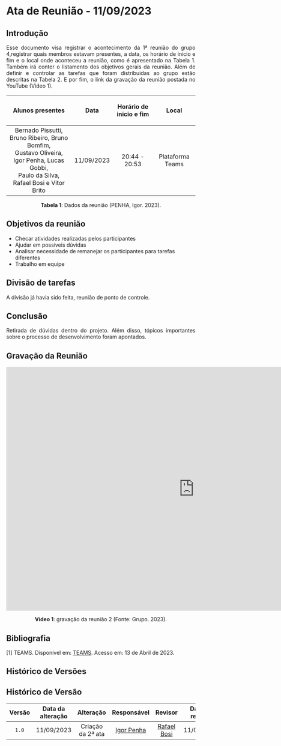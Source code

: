 <div class="body">

# Ata de Reunião - 11/09/2023

## Introdução

<p align="justify">
Esse documento visa registrar o acontecimento da 1ª reunião do grupo 4,registrar quais membros estavam presentes, a data, os horário de inicio e fim e o local onde aconteceu a reunião, como é apresentado na Tabela 1. Também irá conter o listamento dos objetivos gerais da reunião. Além de definir e controlar as tarefas que foram distribuidas ao grupo estão descritas na Tabela 2. E por fim, o link da gravação da reunião postada no YouTube (Vídeo 1).
</p>

| <p align="center">Alunos presentes</p> | <p align="center">Data</p> | <p align="center">Horário de inicio e fim</p> | <p align="center">Local</p> |
| :--------: | :--------: | :--------: | :--------: |
| Bernado Pissutti, Bruno Ribeiro, Bruno Bomfim, </br> Gustavo Oliveira, Igor Penha, Lucas Gobbi, </br>Paulo da Silva, Rafael Bosi e Vitor Brito| 11/09/2023 | 20:44 - 20:53 | Plataforma Teams |

<div style="text-align: center">
<p> <b>Tabela 1</b>: Dados da reunião (PENHA, Igor. 2023). </p>
</div>


## Objetivos da reunião

- Checar atividades realizadas pelos participantes
- Ajudar em possíveis dúvidas
- Analisar necessidade de remanejar os participantes para tarefas diferentes
- Trabalho em equipe


## Divisão de tarefas

A divisão já havia sido feita, reunião de ponto de controle.

## Conclusão

<p align="justify"> Retirada de dúvidas dentro do projeto. Além disso, tópicos importantes sobre o processo de desenvolvimento foram apontados.</p>

## Gravação da Reunião

<iframe width="1000vw" height="650vh" src="https://www.youtube.com/embed/qV0bU0zul0k" title="Reunião 2" frameborder="0" allow="accelerometer; autoplay; clipboard-write; encrypted-media; gyroscope; picture-in-picture" allowfullscreen=""></iframe>
<div align="center">
<p> <b>Vídeo 1</b>: gravação da reunião 2 (Fonte: Grupo. 2023).</p>
</div>


## Bibliografia
[1] TEAMS. Disponível em: [TEAMS](https://teams.microsoft.com/). Acesso em: 13 de Abril de 2023.

## Histórico de Versões

##  Histórico de Versão

|  Versão  |   Data da alteração  |   Alteração  |  Responsável  |  Revisor  | Data de revisão |
| :------: | :------------------: | :-----------: | :--------------: | :--------: | :-----------------: |
| `1.0` | 11/09/2023 | Criação da 2ª ata | [Igor Penha](https://github.com/igorpenhaa) | [Rafael Bosi](https://github.com/StrangeUnit28) | 11/09/2023 |

</div>

